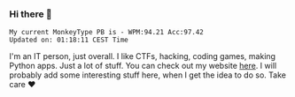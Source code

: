### Hi there 👋
<!-- PB START -->
```
My current MonkeyType PB is - WPM:94.21 Acc:97.42
Updated on: 01:18:11 CEST Time
```
<!-- PB END -->
I'm an IT person, just overall. I like CTFs, hacking, coding games, making Python apps. Just a lot of stuff.
You can check out my website [here](https://skill3472.github.io/).
I will probably add some interesting stuff here, when I get the idea to do so. Take care ❤️
